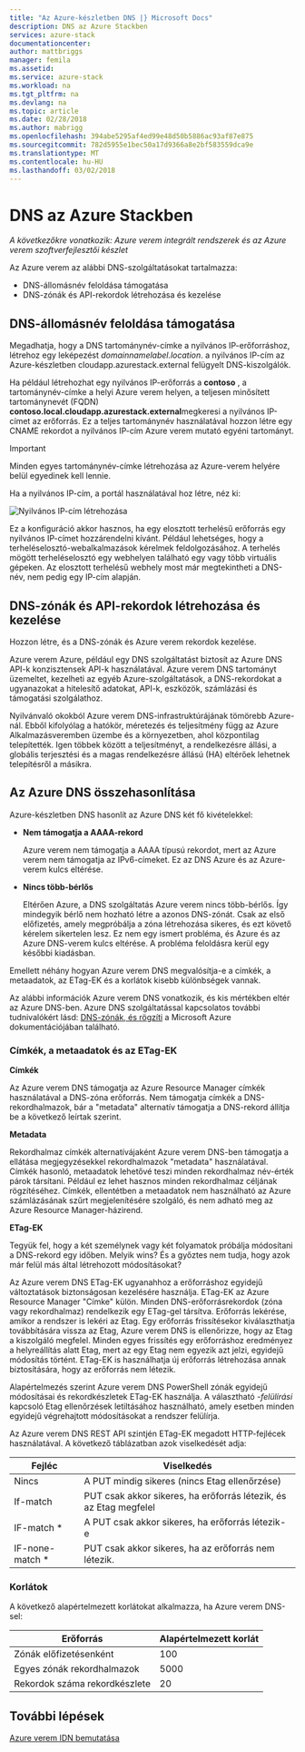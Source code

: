 ```yaml
---
title: "Az Azure-készletben DNS |} Microsoft Docs"
description: DNS az Azure Stackben
services: azure-stack
documentationcenter: 
author: mattbriggs
manager: femila
ms.assetid: 
ms.service: azure-stack
ms.workload: na
ms.tgt_pltfrm: na
ms.devlang: na
ms.topic: article
ms.date: 02/28/2018
ms.author: mabrigg
ms.openlocfilehash: 394abe5295af4ed99e48d50b5886ac93af87e875
ms.sourcegitcommit: 782d5955e1bec50a17d9366a8e2bf583559dca9e
ms.translationtype: MT
ms.contentlocale: hu-HU
ms.lasthandoff: 03/02/2018
---
```

# <a name="dns-in-azure-stack"></a>DNS az Azure Stackben

*A következőkre vonatkozik: Azure verem integrált rendszerek és az Azure verem szoftverfejlesztői készlet*

Az Azure verem az alábbi DNS-szolgáltatásokat tartalmazza:
* DNS-állomásnév feloldása támogatása
* DNS-zónák és API-rekordok létrehozása és kezelése

## <a name="support-for-dns-hostname-resolution"></a>DNS-állomásnév feloldása támogatása
Megadhatja, hogy a DNS tartománynév-címke a nyilvános IP-erőforráshoz, létrehoz egy leképezést *domainnamelabel.location*. a nyilvános IP-cím az Azure-készletben cloudapp.azurestack.external felügyelt DNS-kiszolgálók.  

Ha például létrehozhat egy nyilvános IP-erőforrás a **contoso** , a tartománynév-címke a helyi Azure verem helyen, a teljesen minősített tartománynevét (FQDN) **contoso.local.cloudapp.azurestack.external**megkeresi a nyilvános IP-címet az erőforrás. Ez a teljes tartománynév használatával hozzon létre egy CNAME rekordot a nyilvános IP-cím Azure verem mutató egyéni tartományt.

> [!IMPORTANT]
> Minden egyes tartománynév-címke létrehozása az Azure-verem helyére belül egyedinek kell lennie.

Ha a nyilvános IP-cím, a portál használatával hoz létre, néz ki:

![Nyilvános IP-cím létrehozása](media/azure-stack-whats-new-dns/image01.png)

Ez a konfiguráció akkor hasznos, ha egy elosztott terhelésű erőforrás egy nyilvános IP-címet hozzárendelni kívánt. Például lehetséges, hogy a terheléselosztó-webalkalmazások kérelmek feldolgozásához. A terhelés mögött terheléselosztó egy webhelyen található egy vagy több virtuális gépeken. Az elosztott terhelésű webhely most már megtekintheti a DNS-név, nem pedig egy IP-cím alapján.

## <a name="create-and-manage-dns-zones-and-records-using-api"></a>DNS-zónák és API-rekordok létrehozása és kezelése
Hozzon létre, és a DNS-zónák és Azure verem rekordok kezelése.  

Azure verem Azure, például egy DNS szolgáltatást biztosít az Azure DNS API-k konzisztensek API-k használatával.  Azure verem DNS tartományt üzemeltet, kezelheti az egyéb Azure-szolgáltatások, a DNS-rekordokat a ugyanazokat a hitelesítő adatokat, API-k, eszközök, számlázási és támogatási szolgálathoz. 

Nyilvánvaló okokból Azure verem DNS-infrastruktúrájának tömörebb Azure-nál. Ebből kifolyólag a hatókör, méretezés és teljesítmény függ az Azure Alkalmazásveremben üzembe és a környezetben, ahol központilag telepítették.  Igen többek között a teljesítményt, a rendelkezésre állási, a globális terjesztési és a magas rendelkezésre állású (HA) eltérőek lehetnek telepítésről a másikra.

## <a name="comparison-with-azure-dns"></a>Az Azure DNS összehasonlítása
Azure-készletben DNS hasonlít az Azure DNS két fő kivételekkel:
* **Nem támogatja a AAAA-rekord**

    Azure verem nem támogatja a AAAA típusú rekordot, mert az Azure verem nem támogatja az IPv6-címeket.  Ez az DNS Azure és az Azure-verem kulcs eltérése.
* **Nincs több-bérlős**

    Eltérően Azure, a DNS szolgáltatás Azure verem nincs több-bérlős. Így mindegyik bérlő nem hozható létre a azonos DNS-zónát. Csak az első előfizetés, amely megpróbálja a zóna létrehozása sikeres, és ezt követő kérelem sikertelen lesz.  Ez nem egy ismert probléma, és Azure és az Azure DNS-verem kulcs eltérése. A probléma feloldásra kerül egy későbbi kiadásban.

Emellett néhány hogyan Azure verem DNS megvalósítja-e a címkék, a metaadatok, az ETag-EK és a korlátok kisebb különbségek vannak.

Az alábbi információk Azure verem DNS vonatkozik, és kis mértékben eltér az Azure DNS-ben. Azure DNS szolgáltatással kapcsolatos további tudnivalókért lásd: [DNS-zónák, és rögzíti](../../dns/dns-zones-records.md) a Microsoft Azure dokumentációjában található.

### <a name="tags-metadata-and-etags"></a>Címkék, a metaadatok és az ETag-EK

**Címkék**

Az Azure verem DNS támogatja az Azure Resource Manager címkék használatával a DNS-zóna erőforrás. Nem támogatja címkék a DNS-rekordhalmazok, bár a "metadata" alternatív támogatja a DNS-rekord állítja be a következő leírtak szerint.

**Metadata**

Rekordhalmaz címkék alternatívájaként Azure verem DNS-ben támogatja a ellátása megjegyzésekkel rekordhalmazok "metadata" használatával. Címkék hasonló, metaadatok lehetővé teszi minden rekordhalmaz név-érték párok társítani. Például ez lehet hasznos minden rekordhalmaz céljának rögzítéséhez. Címkék, ellentétben a metaadatok nem használható az Azure számlázásának szűrt megjelenítésére szolgáló, és nem adható meg az Azure Resource Manager-házirend.

**ETag-EK**

Tegyük fel, hogy a két személynek vagy két folyamatok próbálja módosítani a DNS-rekord egy időben. Melyik wins? És a győztes nem tudja, hogy azok már felül más által létrehozott módosításokat?

Az Azure verem DNS ETag-EK ugyanahhoz a erőforráshoz egyidejű változtatások biztonságosan kezelésére használja. ETag-EK az Azure Resource Manager "Címke" külön. Minden DNS-erőforrásrekordok (zóna vagy rekordhalmaz) rendelkezik egy ETag-gel társítva. Erőforrás lekérése, amikor a rendszer is lekéri az Etag. Egy erőforrás frissítésekor kiválaszthatja továbbítására vissza az Etag, Azure verem DNS is ellenőrizze, hogy az Etag a kiszolgáló megfelel. Minden egyes frissítés egy erőforráshoz eredményez a helyreállítás alatt Etag, mert az egy Etag nem egyezik azt jelzi, egyidejű módosítás történt. ETag-EK is használhatja új erőforrás létrehozása annak biztosítására, hogy az erőforrás nem létezik.

Alapértelmezés szerint Azure verem DNS PowerShell zónák egyidejű módosításai és rekordkészletek ETag-EK használja. A választható *-felülírási* kapcsoló Etag ellenőrzések letiltásához használható, amely esetben minden egyidejű végrehajtott módosításokat a rendszer felülírja.

Az Azure verem DNS REST API szintjén ETag-EK megadott HTTP-fejlécek használatával. A következő táblázatban azok viselkedését adja:

| Fejléc | Viselkedés|
|--------|---------|
| Nincs   | A PUT mindig sikeres (nincs Etag ellenőrzése)|
| If-match| PUT csak akkor sikeres, ha erőforrás létezik, és az Etag megfelel|
| IF-match *| A PUT csak akkor sikeres, ha erőforrás létezik-e|
| IF-none-match *| PUT csak akkor sikeres, ha az erőforrás nem létezik.|

### <a name="limits"></a>Korlátok

A következő alapértelmezett korlátokat alkalmazza, ha Azure verem DNS-sel:

| Erőforrás| Alapértelmezett korlát|
|---------|--------------|
| Zónák előfizetésenként| 100|
| Egyes zónák rekordhalmazok| 5000|
| Rekordok száma rekordkészlete| 20|

## <a name="next-steps"></a>További lépések
[Azure verem IDN bemutatása](azure-stack-understanding-dns.md)
